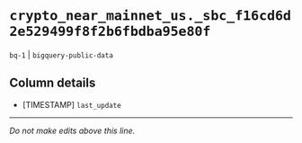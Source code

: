 # `crypto_near_mainnet_us._sbc_f16cd6d2e529499f8f2b6fbdba95e80f`
`bq-1` | `bigquery-public-data`

## Column details
* [TIMESTAMP] `last_update`

-------------------------------------------------------------------------------
*Do not make edits above this line.*
